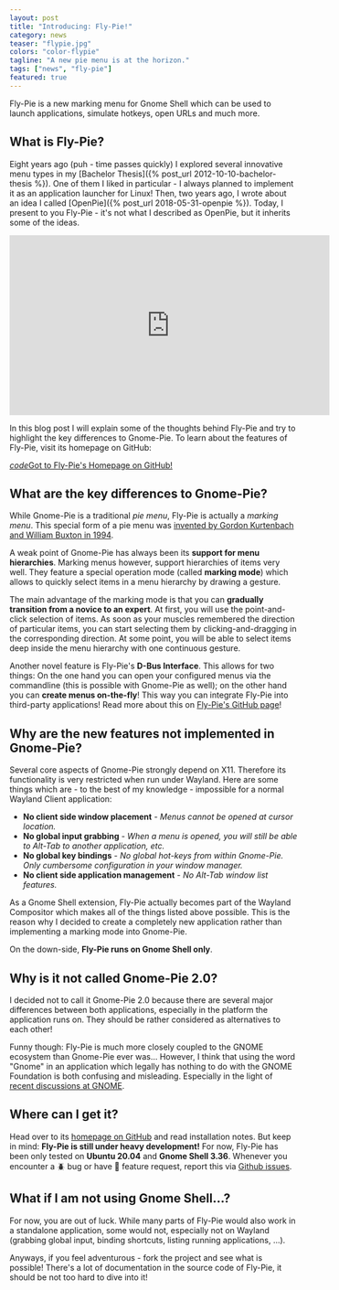 ```yaml
---
layout: post
title: "Introducing: Fly-Pie!"
category: news
teaser: "flypie.jpg"
colors: "color-flypie"
tagline: "A new pie menu is at the horizon."
tags: ["news", "fly-pie"]
featured: true
---
```


Fly-Pie is a new marking menu for Gnome Shell which can be used to launch applications, simulate hotkeys, open URLs and much more. 

<!--more-->

## What is Fly-Pie?

Eight years ago (puh - time passes quickly) I explored several innovative menu types in my [Bachelor Thesis]({% post_url 2012-10-10-bachelor-thesis %}).
One of them I liked in particular - I always planned to implement it as an application launcher for Linux!
Then, two years ago, I wrote about an idea I called [OpenPie]({% post_url 2018-05-31-openpie %}).
Today, I present to you Fly-Pie - it's not what I described as OpenPie, but it inherits some of the ideas.

<div class="responsive-video-169 z-depth-2">
<iframe width="560" height="315" src="https://www.youtube.com/embed/U22VxoT-tNU" frameborder="0" allow="accelerometer; autoplay; encrypted-media; gyroscope; picture-in-picture" allowfullscreen></iframe>
</div>

In this blog post I will explain some of the thoughts behind Fly-Pie and try to highlight the key differences to Gnome-Pie. To learn about the features of Fly-Pie, visit its homepage on GitHub:


<a href="https://github.com/Schneegans/Fly-Pie" target="_blank" class="btn-large block waves-effect"><i class="material-icons left">code</i>Got to Fly-Pie's Homepage on GitHub!</a>


## What are the key differences to Gnome-Pie?

While Gnome-Pie is a traditional *pie menu*, Fly-Pie is actually a *marking menu*.
This special form of a pie menu was [invented by Gordon Kurtenbach and William Buxton in 1994](http://www.billbuxton.com/MMUserLearn.html).

A weak point of Gnome-Pie has always been its **support for menu hierarchies**.
Marking menus however, support hierarchies of items very well.
They feature a special operation mode (called **marking mode**) which allows to quickly select items in a menu hierarchy by drawing a gesture. 

The main advantage of the marking mode is that you can **gradually transition from a novice to an expert**.
At first, you will use the point-and-click selection of items.
As soon as your muscles remembered the direction of particular items, you can start selecting them by clicking-and-dragging in the corresponding direction.
At some point, you will be able to select items deep inside the menu hierarchy with one continuous gesture.

Another novel feature is Fly-Pie's **D-Bus Interface**.
This allows for two things: On the one hand you can open your configured menus via the commandline (this is possible with Gnome-Pie as well); on the other hand you can **create menus on-the-fly**!
This way you can integrate Fly-Pie into third-party applications!
Read more about this on [Fly-Pie's GitHub page](https://github.com/Schneegans/Fly-Pie)!



## Why are the new features not implemented in Gnome-Pie?

Several core aspects of Gnome-Pie strongly depend on X11. 
Therefore its functionality is very restricted when run under Wayland.
Here are some things which are - to the best of my knowledge - impossible for a normal Wayland Client application:

* **No client side window placement** - *Menus cannot be opened at cursor location.*
* **No global input grabbing** - *When a menu is opened, you will still be able to Alt-Tab to another application, etc.*
* **No global key bindings** - *No global hot-keys from within Gnome-Pie. Only cumbersome configuration in your window manager.*
* **No client side application management** - *No Alt-Tab window list features.*

As a Gnome Shell extension, Fly-Pie actually becomes part of the Wayland Compositor which makes all of the things listed above possible.
This is the reason why I decided to create a completely new application rather than implementing a marking mode into Gnome-Pie.

On the down-side, **Fly-Pie runs on Gnome Shell only**.


## Why is it not called Gnome-Pie 2.0?

I decided not to call it Gnome-Pie 2.0 because there are several major differences between both applications, especially in the platform the application runs on.
They should be rather considered as alternatives to each other!

Funny though: Fly-Pie is much more closely coupled to the GNOME ecosystem than Gnome-Pie ever was...
However, I think that using the word "Gnome" in an application which legally has nothing to do with the GNOME Foundation is both confusing and misleading. Especially in the light of [recent discussions at GNOME](https://discourse.gnome.org/t/official-proposal-how-we-define-gnome-software/3371).


## Where can I get it?

Head over to its [homepage on GitHub](https://github.com/Schneegans/Fly-Pie) and read installation notes. But keep in mind: **Fly-Pie is still under heavy development!**
For now, Fly-Pie has been only tested on **Ubuntu 20.04** and **Gnome Shell 3.36**.
Whenever you encounter a :beetle: bug or have :tada: feature request, 
report this via [Github issues](https://github.com/schneegans/fly-pie/issues).



## What if I am not using Gnome Shell...?

For now, you are out of luck. While many parts of Fly-Pie would also work in a standalone application, some would not, especially not on Wayland (grabbing global input, binding shortcuts, listing running applications, ...).

Anyways, if you feel adventurous - fork the project and see what is possible! There's a lot of documentation in the source code of Fly-Pie, it should be not too hard to dive into it!